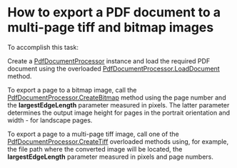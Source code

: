 #  How to export a PDF document to a multi-page tiff and bitmap images 
<p>To accomplish this task:</p>

<p>Create a <a href="https://documentation.devexpress.com/OfficeFileAPI/DevExpress.Pdf.PdfDocumentProcessor.class"><u>PdfDocumentProcessor</u></a> instance and load the required PDF document using the overloaded <a href="https://documentation.devexpress.com/OfficeFileAPI/DevExpress.Pdf.PdfDocumentProcessor.LoadDocument.method(miP5YA)"><u>PdfDocumentProcessor.LoadDocument </u></a> method.</p>

<p>To export a page to a bitmap image, call the <a href="https://documentation.devexpress.com/OfficeFileAPI/DevExpress.Pdf.PdfDocumentProcessor.CreateBitmap.method"><u>PdfDocumentProcessor.CreateBitmap</u></a> method using the page number and the <strong>largestEdgeLength</strong> parameter measured in pixels. The latter parameter determines the output image height for pages in the portrait orientation and width - for landscape pages.</p>
  
<p>To export a page to a multi-page tiff image, call one of the <a href="https://documentation.devexpress.com/OfficeFileAPI/DevExpress.Pdf.PdfDocumentProcessor.CreateTiff.overloads"><u>PdfDocumentProcessor.CreateTiff</u></a> overloaded methods using, for example, the file path where the converted image will be located, the <strong>largestEdgeLength</strong> parameter measured in pixels and page numbers.</p>
<br/>
